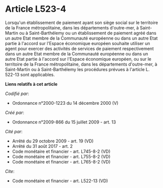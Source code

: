 # Article L523-4

Lorsqu'un établissement de paiement ayant son siège social sur le territoire de la France métropolitaine, dans les
départements d'outre-mer, à Saint-Martin ou à Saint-Barthélemy ou un établissement de paiement agréé dans un autre Etat
membre de la Communauté européenne ou dans un autre Etat partie à l'accord sur l'Espace économique européen souhaite utiliser
un agent pour exercer des activités de services de paiement respectivement dans un autre Etat membre de la Communauté
européenne ou dans un autre Etat partie à l'accord sur l'Espace économique européen, ou sur le territoire de la France
métropolitaine, dans les départements d'outre-mer, à Saint-Martin ou à Saint-Barthélemy les procédures prévues à l'article L.
522-13 sont applicables.

**Liens relatifs à cet article**

_Codifié par_:

  - Ordonnance n°2000-1223 du 14 décembre 2000 (V)

_Créé par_:

  - Ordonnance n°2009-866 du 15 juillet 2009 - art. 13

_Cité par_:

  - Arrêté du 29 octobre 2009 - art. 19 (VD)
  - Arrêté du 31 août 2017 - art. 2
  - Code monétaire et financier - art. L745-8-2 (VD)
  - Code monétaire et financier - art. L755-8-2 (VD)
  - Code monétaire et financier - art. L765-8-2 (VD)

_Cite_:

  - Code monétaire et financier - art. L522-13 (VD)
